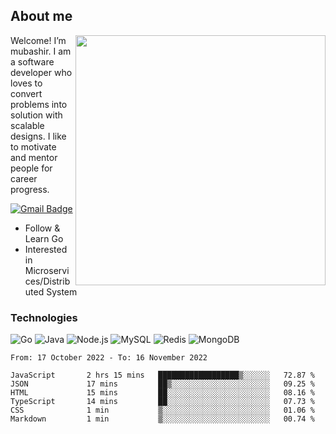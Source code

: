## About me

<img align="right" src="https://github-readme-stats-zhiwei-feng.vercel.app/api?username=mub4shir&show_icons=true" width="400" />

Welcome! I’m mubashir. I am a software developer who loves to convert problems into solution with scalable designs. I like to motivate and mentor people for career progress.

[![Gmail Badge](https://img.shields.io/badge/-mubashir11131719@gmail.com-c14438?style=flat-square&logo=Gmail&logoColor=white&link=mailto:mubashir11131719@gmail.com)](mailto:mubashir11131719@gmail.com)




- Follow & Learn Go
- Interested in Microservices/Distributed System


### Technologies
![Go](https://img.shields.io/badge/-Go-000000?style=flat-square&logo=go)
![Java](https://img.shields.io/badge/-Java-E34A86?style=flat-square&logo=java)
![Node.js](https://img.shields.io/badge/-Node.js-000000?style=flat-square&logo=node.js)
![MySQL](https://img.shields.io/badge/-MySQL-orange?style=flat-square&logo=MySQL)
![Redis](https://img.shields.io/badge/-Redis-black?style=flat-square&logo=Redis)
![MongoDB](https://img.shields.io/badge/-MongoDB-000000?style=flat-square&logo=mongodb)






<!--START_SECTION:waka-->

```text
From: 17 October 2022 - To: 16 November 2022

JavaScript       2 hrs 15 mins   ██████████████████▒░░░░░░   72.87 %
JSON             17 mins         ██▒░░░░░░░░░░░░░░░░░░░░░░   09.25 %
HTML             15 mins         ██░░░░░░░░░░░░░░░░░░░░░░░   08.16 %
TypeScript       14 mins         ██░░░░░░░░░░░░░░░░░░░░░░░   07.73 %
CSS              1 min           ▒░░░░░░░░░░░░░░░░░░░░░░░░   01.06 %
Markdown         1 min           ▒░░░░░░░░░░░░░░░░░░░░░░░░   00.74 %
```

<!--END_SECTION:waka-->
</p>



